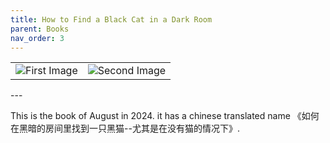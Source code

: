 ```yaml
---
title: How to Find a Black Cat in a Dark Room
parent: Books
nav_order: 3
---
```


<table>
  <tr>
    <td><img src="https://deepbytesblog.s3.bitiful.net/How-to-find-a-black-cat-in-a-black-room-1.jpg" alt="First Image" /></td>
    <td><img src="https://deepbytesblog.s3.bitiful.net/How-to-find-a-black-cat-in-a-dark-room-2.jpg" alt="Second Image" /></td>
  </tr>
</table>
---

This is the book of August in 2024. it has a chinese translated name 《如何在黑暗的房间里找到一只黑猫--尤其是在没有猫的情况下》.
